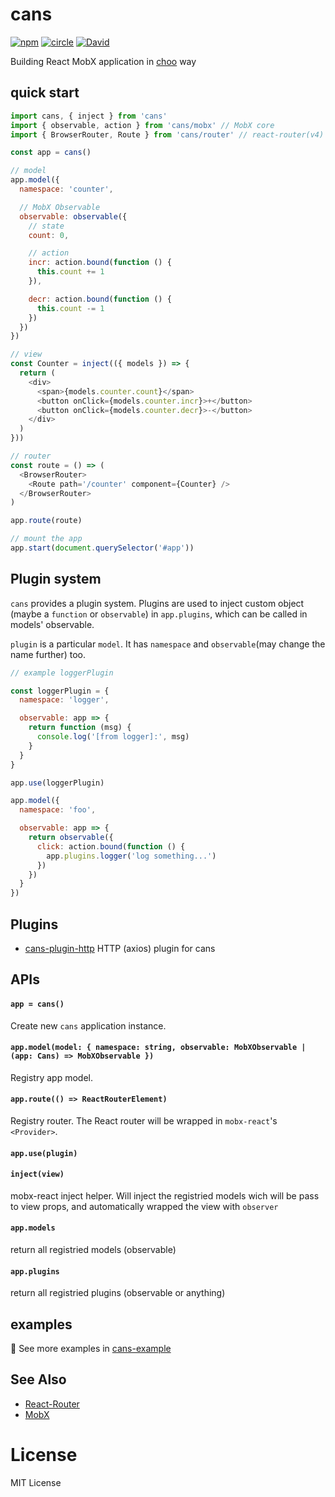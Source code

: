 # cans

[![npm](https://img.shields.io/npm/v/cans.svg)](https://www.npmjs.com/package/cans)
[![circle](https://circleci.com/gh/djyde/cans.svg?style=shield)](https://circleci.com/gh/djyde/cans)
[![David](https://img.shields.io/david/djyde/cans.svg)]()

Building React MobX application in [choo](https://github.com/yoshuawuyts/choo) way

## quick start

```js
import cans, { inject } from 'cans'
import { observable, action } from 'cans/mobx' // MobX core
import { BrowserRouter, Route } from 'cans/router' // react-router(v4) core

const app = cans()

// model
app.model({
  namespace: 'counter',

  // MobX Observable
  observable: observable({
    // state
    count: 0,

    // action
    incr: action.bound(function () {
      this.count += 1
    }),

    decr: action.bound(function () {
      this.count -= 1
    })
  })
})

// view
const Counter = inject(({ models }) => {
  return (
    <div>
      <span>{models.counter.count}</span>
      <button onClick={models.counter.incr}>+</button>
      <button onClick={models.counter.decr}>-</button>
    </div>
  )
}))

// router
const route = () => (
  <BrowserRouter>
    <Route path='/counter' component={Counter} />
  </BrowserRouter>
)

app.route(route)

// mount the app
app.start(document.querySelector('#app'))
```

## Plugin system

`cans` provides a plugin system. Plugins are used to inject custom object (maybe a `function` or `observable`) in `app.plugins`, which can be called in models' observable.

`plugin` is a particular `model`. It has `namespace` and `observable`(may change the name further) too. 

```js
// example loggerPlugin

const loggerPlugin = {
  namespace: 'logger',

  observable: app => {
    return function (msg) {
      console.log('[from logger]:', msg)
    }
  }
}

app.use(loggerPlugin)

app.model({
  namespace: 'foo',

  observable: app => {
    return observable({
      click: action.bound(function () {
        app.plugins.logger('log something...')
      })
    })
  }
})

```

## Plugins

- [cans-plugin-http](https://github.com/djyde/cans-plugin-http) HTTP (axios) plugin for cans

## APIs

#### `app = cans()`

Create new `cans` application instance.

#### `app.model(model: { namespace: string, observable: MobXObservable | (app: Cans) => MobXObservable })`

Registry app model.

#### `app.route(() => ReactRouterElement)`

Registry router. The React router will be wrapped in `mobx-react`'s `<Provider>`.

#### `app.use(plugin)`

#### `inject(view)`

mobx-react inject helper. Will inject the registried models wich will be pass to view props, and automatically wrapped the view with `observer`

#### `app.models`

return all registried models (observable)

#### `app.plugins`

return all registried plugins (observable or anything)

## examples

👀 See more examples in [cans-example](https://github.com/djyde/cans-example)

## See Also

- [React-Router](https://github.com/ReactTraining/react-router)
- [MobX](https://mobxjs.github.io/mobx/)

# License

MIT License
